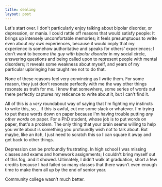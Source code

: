```yaml
---
title: dealing
layout: post
---
```


Let's start over. I don't particularly enjoy talking about bipolar disorder, or depression, or mania.
I could rattle off reasons that would satisfy people:
It brings up intensely uncomfortable memories;
it feels presumptuous to write even about *my own* experiences, because it would imply that my experience is somehow authoritative and speaks for others' experiences;
I don't want to become *the guy with bipolar disorder* in my social circle, answering questions and being called upon to represent people with mental disorders;
it reveals some weakness about myself, and years of my particular upbringing has taught me not to do that.

None of these reasons feel very convincing as I write them.
For some reason, they just don't resonate perfectly with me the way other things resonate as truth for me.
I know that somewhere, some series of words out there perfectly captures my reticence to write about it, but I can't find it.

All of this is a *very* roundabout way of saying that I'm fighting my instincts to write this, so...
if this is awful, cut me some slack or whatever.
I'm trying to put these words down on paper because I'm having trouble putting *any other words* on paper.
For a PhD student, whose job is to put words on paper, that's a problem.
The only thing that your brain seems willing to help you write about is something you profoundly wish not to talk about.
But maybe, like an itch, I just need to scratch this so I can square it away and get back to other things.

Depression can be profoundly frustrating.
In high school I was missing classes and exams and homework assignments;
I couldn't bring myself out of this fog, and it showed.
Ultimately, I didn't walk at graduation, short a few credits because I had failed so many classes that there wasn't even enough time to make them all up by the end of senior year.

Community college wasn't much better.
